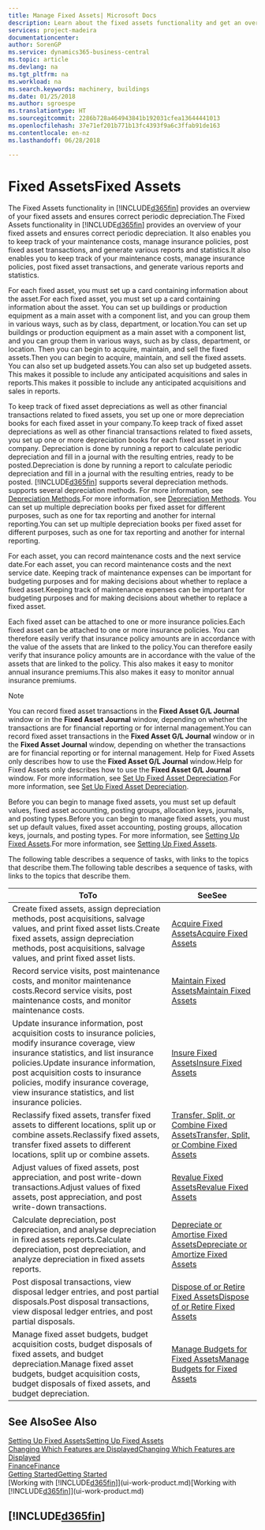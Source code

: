 ```yaml
---
title: Manage Fixed Assets| Microsoft Docs
description: Learn about the fixed assets functionality and get an overview of how to work with fixed assets.
services: project-madeira
documentationcenter: 
author: SorenGP
ms.service: dynamics365-business-central
ms.topic: article
ms.devlang: na
ms.tgt_pltfrm: na
ms.workload: na
ms.search.keywords: machinery, buildings
ms.date: 01/25/2018
ms.author: sgroespe
ms.translationtype: HT
ms.sourcegitcommit: 2286b728a464943841b192031cfea13644441013
ms.openlocfilehash: 37e71ef201b771b13fc4393f9a6c3ffab91de163
ms.contentlocale: en-nz
ms.lasthandoff: 06/28/2018

---
```

# <a name="fixed-assets"></a><span data-ttu-id="cd044-103">Fixed Assets</span><span class="sxs-lookup"><span data-stu-id="cd044-103">Fixed Assets</span></span>
<span data-ttu-id="cd044-104">The Fixed Assets functionality in [!INCLUDE[d365fin](includes/d365fin_md.md)] provides an overview of your fixed assets and ensures correct periodic depreciation.</span><span class="sxs-lookup"><span data-stu-id="cd044-104">The Fixed Assets functionality in [!INCLUDE[d365fin](includes/d365fin_md.md)] provides an overview of your fixed assets and ensures correct periodic depreciation.</span></span> <span data-ttu-id="cd044-105">It also enables you to keep track of your maintenance costs, manage insurance policies, post fixed asset transactions, and generate various reports and statistics.</span><span class="sxs-lookup"><span data-stu-id="cd044-105">It also enables you to keep track of your maintenance costs, manage insurance policies, post fixed asset transactions, and generate various reports and statistics.</span></span>

<span data-ttu-id="cd044-106">For each fixed asset, you must set up a card containing information about the asset.</span><span class="sxs-lookup"><span data-stu-id="cd044-106">For each fixed asset, you must set up a card containing information about the asset.</span></span> <span data-ttu-id="cd044-107">You can set up buildings or production equipment as a main asset with a component list, and you can group them in various ways, such as by class, department, or location.</span><span class="sxs-lookup"><span data-stu-id="cd044-107">You can set up buildings or production equipment as a main asset with a component list, and you can group them in various ways, such as by class, department, or location.</span></span> <span data-ttu-id="cd044-108">Then you can begin to acquire, maintain, and sell the fixed assets.</span><span class="sxs-lookup"><span data-stu-id="cd044-108">Then you can begin to acquire, maintain, and sell the fixed assets.</span></span> <span data-ttu-id="cd044-109">You can also set up budgeted assets.</span><span class="sxs-lookup"><span data-stu-id="cd044-109">You can also set up budgeted assets.</span></span> <span data-ttu-id="cd044-110">This makes it possible to include any anticipated acquisitions and sales in reports.</span><span class="sxs-lookup"><span data-stu-id="cd044-110">This makes it possible to include any anticipated acquisitions and sales in reports.</span></span>

<span data-ttu-id="cd044-111">To keep track of fixed asset depreciations as well as other financial transactions related to fixed assets, you set up one or more depreciation books for each fixed asset in your company.</span><span class="sxs-lookup"><span data-stu-id="cd044-111">To keep track of fixed asset depreciations as well as other financial transactions related to fixed assets, you set up one or more depreciation books for each fixed asset in your company.</span></span> <span data-ttu-id="cd044-112">Depreciation is done by running a report to calculate periodic depreciation and fill in a journal with the resulting entries, ready to be posted.</span><span class="sxs-lookup"><span data-stu-id="cd044-112">Depreciation is done by running a report to calculate periodic depreciation and fill in a journal with the resulting entries, ready to be posted.</span></span> [!INCLUDE[d365fin](includes/d365fin_md.md)]<span data-ttu-id="cd044-113"> supports several depreciation methods.</span><span class="sxs-lookup"><span data-stu-id="cd044-113"> supports several depreciation methods.</span></span> <span data-ttu-id="cd044-114">For more information, see [Depreciation Methods](fa-depreciation-methods.md).</span><span class="sxs-lookup"><span data-stu-id="cd044-114">For more information, see [Depreciation Methods](fa-depreciation-methods.md).</span></span> <span data-ttu-id="cd044-115">You can set up multiple depreciation books per fixed asset for different purposes, such as one for tax reporting and another for internal reporting.</span><span class="sxs-lookup"><span data-stu-id="cd044-115">You can set up multiple depreciation books per fixed asset for different purposes, such as one for tax reporting and another for internal reporting.</span></span>

<span data-ttu-id="cd044-116">For each asset, you can record maintenance costs and the next service date.</span><span class="sxs-lookup"><span data-stu-id="cd044-116">For each asset, you can record maintenance costs and the next service date.</span></span> <span data-ttu-id="cd044-117">Keeping track of maintenance expenses can be important for budgeting purposes and for making decisions about whether to replace a fixed asset.</span><span class="sxs-lookup"><span data-stu-id="cd044-117">Keeping track of maintenance expenses can be important for budgeting purposes and for making decisions about whether to replace a fixed asset.</span></span>

<span data-ttu-id="cd044-118">Each fixed asset can be attached to one or more insurance policies.</span><span class="sxs-lookup"><span data-stu-id="cd044-118">Each fixed asset can be attached to one or more insurance policies.</span></span> <span data-ttu-id="cd044-119">You can therefore easily verify that insurance policy amounts are in accordance with the value of the assets that are linked to the policy.</span><span class="sxs-lookup"><span data-stu-id="cd044-119">You can therefore easily verify that insurance policy amounts are in accordance with the value of the assets that are linked to the policy.</span></span> <span data-ttu-id="cd044-120">This also makes it easy to monitor annual insurance premiums.</span><span class="sxs-lookup"><span data-stu-id="cd044-120">This also makes it easy to monitor annual insurance premiums.</span></span>

> [!NOTE]  
>   <span data-ttu-id="cd044-121">You can record fixed asset transactions in the **Fixed Asset G/L Journal** window or in the **Fixed Asset Journal** window, depending on whether the transactions are for financial reporting or for internal management.</span><span class="sxs-lookup"><span data-stu-id="cd044-121">You can record fixed asset transactions in the **Fixed Asset G/L Journal** window or in the **Fixed Asset Journal** window, depending on whether the transactions are for financial reporting or for internal management.</span></span> <span data-ttu-id="cd044-122">Help for Fixed Assets only describes how to use the **Fixed Asset G/L Journal** window.</span><span class="sxs-lookup"><span data-stu-id="cd044-122">Help for Fixed Assets only describes how to use the **Fixed Asset G/L Journal** window.</span></span> <span data-ttu-id="cd044-123">For more information, see [Set Up Fixed Asset Depreciation](fa-how-setup-depreciation.md).</span><span class="sxs-lookup"><span data-stu-id="cd044-123">For more information, see [Set Up Fixed Asset Depreciation](fa-how-setup-depreciation.md).</span></span>

<span data-ttu-id="cd044-124">Before you can begin to manage fixed assets, you must set up default values, fixed asset accounting, posting groups, allocation keys, journals, and posting types.</span><span class="sxs-lookup"><span data-stu-id="cd044-124">Before you can begin to manage fixed assets, you must set up default values, fixed asset accounting, posting groups, allocation keys, journals, and posting types.</span></span> <span data-ttu-id="cd044-125">For more information, see [Setting Up Fixed Assets](fa-setup.md).</span><span class="sxs-lookup"><span data-stu-id="cd044-125">For more information, see [Setting Up Fixed Assets](fa-setup.md).</span></span>

<span data-ttu-id="cd044-126">The following table describes a sequence of tasks, with links to the topics that describe them.</span><span class="sxs-lookup"><span data-stu-id="cd044-126">The following table describes a sequence of tasks, with links to the topics that describe them.</span></span>

| <span data-ttu-id="cd044-127">To</span><span class="sxs-lookup"><span data-stu-id="cd044-127">To</span></span> | <span data-ttu-id="cd044-128">See</span><span class="sxs-lookup"><span data-stu-id="cd044-128">See</span></span> |
| --- | --- |
| <span data-ttu-id="cd044-129">Create fixed assets, assign depreciation methods, post acquisitions, salvage values, and print fixed asset lists.</span><span class="sxs-lookup"><span data-stu-id="cd044-129">Create fixed assets, assign depreciation methods, post acquisitions, salvage values, and print fixed asset lists.</span></span> |[<span data-ttu-id="cd044-130">Acquire Fixed Assets</span><span class="sxs-lookup"><span data-stu-id="cd044-130">Acquire Fixed Assets</span></span>](fa-how-acquire.md) |
| <span data-ttu-id="cd044-131">Record service visits, post maintenance costs, and monitor maintenance costs.</span><span class="sxs-lookup"><span data-stu-id="cd044-131">Record service visits, post maintenance costs, and monitor maintenance costs.</span></span> |[<span data-ttu-id="cd044-132">Maintain Fixed Assets</span><span class="sxs-lookup"><span data-stu-id="cd044-132">Maintain Fixed Assets</span></span>](fa-how-maintain.md) |
| <span data-ttu-id="cd044-133">Update insurance information, post acquisition costs to insurance policies, modify insurance coverage, view insurance statistics, and list insurance policies.</span><span class="sxs-lookup"><span data-stu-id="cd044-133">Update insurance information, post acquisition costs to insurance policies, modify insurance coverage, view insurance statistics, and list insurance policies.</span></span> |[<span data-ttu-id="cd044-134">Insure Fixed Assets</span><span class="sxs-lookup"><span data-stu-id="cd044-134">Insure Fixed Assets</span></span>](fa-how-insure.md) |
| <span data-ttu-id="cd044-135">Reclassify fixed assets, transfer fixed assets to different locations, split up or combine assets.</span><span class="sxs-lookup"><span data-stu-id="cd044-135">Reclassify fixed assets, transfer fixed assets to different locations, split up or combine assets.</span></span> |[<span data-ttu-id="cd044-136">Transfer, Split, or Combine Fixed Assets</span><span class="sxs-lookup"><span data-stu-id="cd044-136">Transfer, Split, or Combine Fixed Assets</span></span>](fa-how-trans-split-combine.md) |
| <span data-ttu-id="cd044-137">Adjust values of fixed assets, post appreciation, and post write-down transactions.</span><span class="sxs-lookup"><span data-stu-id="cd044-137">Adjust values of fixed assets, post appreciation, and post write-down transactions.</span></span> |[<span data-ttu-id="cd044-138">Revalue Fixed Assets</span><span class="sxs-lookup"><span data-stu-id="cd044-138">Revalue Fixed Assets</span></span>](fa-how-revalue.md) |
| <span data-ttu-id="cd044-139">Calculate depreciation, post depreciation, and analyse depreciation in fixed assets reports.</span><span class="sxs-lookup"><span data-stu-id="cd044-139">Calculate depreciation, post depreciation, and  analyze depreciation in fixed assets reports.</span></span> |[<span data-ttu-id="cd044-140">Depreciate or Amortise Fixed Assets</span><span class="sxs-lookup"><span data-stu-id="cd044-140">Depreciate or Amortize Fixed Assets</span></span>](fa-how-depreciate-amortize.md) |
| <span data-ttu-id="cd044-141">Post disposal transactions, view disposal ledger entries, and post partial disposals.</span><span class="sxs-lookup"><span data-stu-id="cd044-141">Post disposal transactions, view disposal ledger entries, and post partial disposals.</span></span> |[<span data-ttu-id="cd044-142">Dispose of or Retire Fixed Assets</span><span class="sxs-lookup"><span data-stu-id="cd044-142">Dispose of or Retire Fixed Assets</span></span>](fa-how-dispose-retire.md) |
| <span data-ttu-id="cd044-143">Manage fixed asset budgets, budget acquisition costs, budget disposals of fixed assets, and budget depreciation.</span><span class="sxs-lookup"><span data-stu-id="cd044-143">Manage fixed asset budgets, budget acquisition costs, budget disposals of fixed assets, and budget depreciation.</span></span> |[<span data-ttu-id="cd044-144">Manage Budgets for Fixed Assets</span><span class="sxs-lookup"><span data-stu-id="cd044-144">Manage Budgets for Fixed Assets</span></span>](fa-how-manage-budgets.md) |

## <a name="see-also"></a><span data-ttu-id="cd044-145">See Also</span><span class="sxs-lookup"><span data-stu-id="cd044-145">See Also</span></span>
[<span data-ttu-id="cd044-146">Setting Up Fixed Assets</span><span class="sxs-lookup"><span data-stu-id="cd044-146">Setting Up Fixed Assets</span></span>](fa-setup.md)  
[<span data-ttu-id="cd044-147">Changing Which Features are Displayed</span><span class="sxs-lookup"><span data-stu-id="cd044-147">Changing Which Features are Displayed</span></span>](ui-experiences.md)  
[<span data-ttu-id="cd044-148">Finance</span><span class="sxs-lookup"><span data-stu-id="cd044-148">Finance</span></span>](finance.md)  
[<span data-ttu-id="cd044-149">Getting Started</span><span class="sxs-lookup"><span data-stu-id="cd044-149">Getting Started</span></span>](product-get-started.md)  
<span data-ttu-id="cd044-150">[Working with [!INCLUDE[d365fin](includes/d365fin_md.md)]](ui-work-product.md)</span><span class="sxs-lookup"><span data-stu-id="cd044-150">[Working with [!INCLUDE[d365fin](includes/d365fin_md.md)]](ui-work-product.md)</span></span>

## [!INCLUDE[d365fin](includes/free_trial_md.md)]  
 

